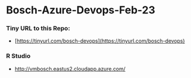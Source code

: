 # Bosch-Azure-Devops-Feb-23

### Tiny URL to this Repo:
 - [https://tinyurl.com/bosch-devops](https://tinyurl.com/bosch-devops)


### R Studio
 - http://vmbosch.eastus2.cloudapp.azure.com/
